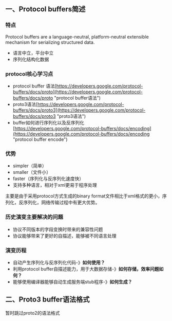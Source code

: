 ## 一、Protocol buffers简述

### 特点

Protocol buffers are a language-neutral, platform-neutral extensible mechanism for serializing structured data.

- 语言中立，平台中立
- 序列化结构化数据

### protocol核心学习点

- protocol buffer 语法[https://developers.google.com/protocol-buffers/docs/proto](https://developers.google.com/protocol-buffers/docs/proto "protocol buffer语法")
- proto3语法[https://developers.google.com/protocol-buffers/docs/proto3](https://developers.google.com/protocol-buffers/docs/proto3 "proto3语法")
- buffer如何进行序列化以及反序列化[https://developers.google.com/protocol-buffers/docs/encoding](https://developers.google.com/protocol-buffers/docs/encoding "protocol buffer encode")

### 优势

- simpler（简单）
- smaller（文件小）
- faster（序列化与反序列化速度快）
- 支持多种语言，相对于xml更易于程序处理

主要是由于采用protocol方式生成的binary format文件相比于xml格式的更小，序列化，反序列化，网络传输过程中有更大优势。

### 历史演变主要解决的问题

- 协议不同版本的字段变换时带来的兼容性问题
- 协议能够带来了更好的自描述，能够被不同语言处理

### 演变历程

- 自动产生序列化与反序列化代码-》**如何使用？**
- 利用protocol buffer自描述能力，用于大数据存储-》**如何存储，效率问题如何？**
- 能够使用编译器能够自动生成服务端stub程序-》**如何生成？**

## 二、Proto3 buffer语法格式

暂时跳过proto2的语法格式
